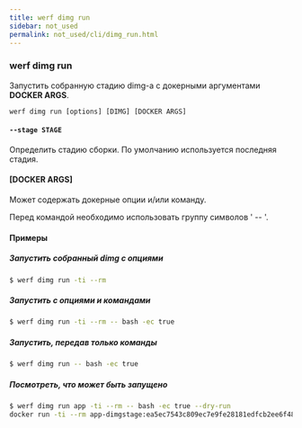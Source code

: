 ```yaml
---
title: werf dimg run
sidebar: not_used
permalink: not_used/cli/dimg_run.html
---
```


### werf dimg run
Запустить собранную стадию dimg-а с докерными аргументами **DOCKER ARGS**.

```
werf dimg run [options] [DIMG] [DOCKER ARGS]
```

#### `--stage STAGE`
Определить стадию сборки. По умолчанию используется последняя стадия.

#### [DOCKER ARGS]
Может содержать докерные опции и/или команду.

Перед командой необходимо использовать группу символов ' -- '.

#### Примеры

##### Запустить собранный dimg с опциями
```bash
$ werf dimg run -ti --rm
```

##### Запустить с опциями и командами
```bash
$ werf dimg run -ti --rm -- bash -ec true
```

##### Запустить, передав только команды
```bash
$ werf dimg run -- bash -ec true
```

##### Посмотреть, что может быть запущено
```bash
$ werf dimg run app -ti --rm -- bash -ec true --dry-run
docker run -ti --rm app-dimgstage:ea5ec7543c809ec7e9fe28181edfcb2ee6f48efaa680f67bf23a0fc0057ea54c bash -ec true
```
